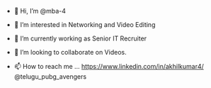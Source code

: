 - 👋 Hi, I’m @mba-4
- 👀 I’m interested in Networking and Video Editing
- 🌱 I’m currently working as Senior IT Recruiter 
- 💞️ I’m looking to collaborate on Videos.

- 📫 How to reach me ...  https://www.linkedin.com/in/akhilkumar4/
@telugu_pubg_avengers

<!---
mba-4/mba-4 is a ✨ special ✨ repository because its `README.md` (this file) appears on your GitHub profile.
You can click the Preview link to take a look at your changes.
--->

